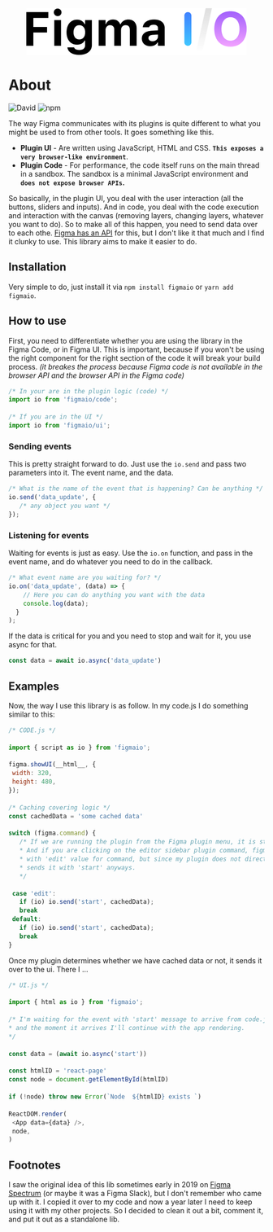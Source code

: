 <p align="center">
  <img src="./logo.png">
</p>

# About

![David](https://img.shields.io/david/dev/rojcyk/figmaIO)
![npm](https://img.shields.io/npm/dm/figmaio)


The way Figma communicates with its plugins is quite different to what you might be used to from other tools. It goes something like this.

- **Plugin UI** - Are written using JavaScript, HTML and CSS. **`This exposes a very browser-like environment`**.
- **Plugin Code** - For performance, the code itself runs on the main thread in a sandbox. The sandbox is a minimal JavaScript environment and **`does not expose browser APIs`.**

So basically, in the plugin UI, you deal with the user interaction (all the buttons, sliders and inputs). And in code, you deal with the code execution and interaction with the canvas (removing layers, changing layers, whatever you want to do). So to make all of this happen, you need to send data over to each othe. [Figma has an API](https://www.figma.com/plugin-docs/api/properties/figma-ui-onmessage/) for this, but I don't like it that much and I find it clunky to use. This library aims to make it easier to do.

## Installation

Very simple to do, just install it via `npm install figmaio` or `yarn add figmaio`.

## How to use

First, you need to differentiate whether you are using the library in the Figma Code, or in Figma UI. This is important, because if you won't be using the right component for the right section of the code it will break your build process. _(it breakes the process because Figma code is not available in the browser API and the browser API in the Figma code)_


```js
/* In your are in the plugin logic (code) */
import io from 'figmaio/code';

/* If you are in the UI */
import io from 'figmaio/ui';
```

### Sending events

This is pretty straight forward to do. Just use the `io.send` and pass two parameters into it. The event name, and the data.

```js
/* What is the name of the event that is happening? Can be anything */
io.send('data_update', {
   /* any object you want */
});
```

### Listening for events

Waiting for events is just as easy. Use the `io.on` function, and pass in the event name, and do whatever you need to do in the callback.

```js
/* What event name are you waiting for? */
io.on('data_update', (data) => {
    // Here you can do anything you want with the data
    console.log(data);
  }
);
```

If the data is critical for you and you need to stop and wait for it, you use async for that.

```js
const data = await io.async('data_update')
```

## Examples

Now, the way I use this library is as follow. In my code.js I do something similar to this:

```js
/* CODE.js */

import { script as io } from 'figmaio';

figma.showUI(__html__, {
 width: 320,
 height: 480,
});

/* Caching covering logic */
const cachedData = 'some cached data'

switch (figma.command) {
   /* If we are running the plugin from the Figma plugin menu, it is starting with no command.
   * And if you are clicking on the editor sidebar plugin command, figma starts the plugin
   * with 'edit' value for command, but since my plugin does not directly benefit from it, it just
   * sends it with 'start' anyways.
   */

 case 'edit':
   if (io) io.send('start', cachedData);
   break
 default:
   if (io) io.send('start', cachedData);
   break
}
```

Once my plugin determines whether we have cached data or not, it sends it over to the ui. There I ...

```js
/* UI.js */

import { html as io } from 'figmaio';

/* I'm waiting for the event with 'start' message to arrive from code.js
* and the moment it arrives I'll continue with the app rendering.
*/

const data = (await io.async('start'))

const htmlID = 'react-page'
const node = document.getElementById(htmlID)

if (!node) throw new Error(`Node  ${htmlID} exists `)

ReactDOM.render(
 <App data={data} />,
 node,
)
```

## Footnotes

I saw the original idea of this lib sometimes early in 2019 on [Figma Spectrum](https://spectrum.chat/figma?tab=posts) (or maybe it was a Figma Slack), but I don't remember who came up with it. I copied it over to my code and now a year later I need to keep using it with my other projects. So I decided to clean it out a bit, comment it, and put it out as a standalone lib.
